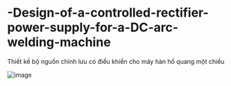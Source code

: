 # -Design-of-a-controlled-rectifier-power-supply-for-a-DC-arc-welding-machine

Thiết kế bộ nguồn chỉnh lưu có điều khiển cho máy hàn hồ quang một chiều

![image](https://github.com/user-attachments/assets/c2d10f33-392d-44cc-b286-771c28374ab4)
